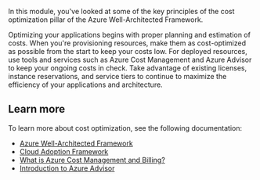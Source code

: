 In this module, you've looked at some of the key principles of the cost optimization pillar of the Azure Well-Architected Framework. 

Optimizing your applications begins with proper planning and estimation of costs. When you're provisioning resources, make them as cost-optimized as possible from the start to keep your costs low. For deployed resources, use tools and services such as Azure Cost Management and Azure Advisor to keep your ongoing costs in check. Take advantage of existing licenses, instance reservations, and service tiers to continue to maximize the efficiency of your applications and architecture.

## Learn more

To learn more about cost optimization, see the following documentation:

- [Azure Well-Architected Framework](https://docs.microsoft.com/azure/architecture/framework?azure-portal=true)
- [Cloud Adoption Framework](https://docs.microsoft.com/azure/cloud-adoption-framework/?azure-portal=true)
- [What is Azure Cost Management and Billing?](https://docs.microsoft.com/azure/cost-management-billing/cost-management-billing-overview?azure-portal=true)
- [Introduction to Azure Advisor](https://docs.microsoft.com/azure/advisor/advisor-overview?azure-portal=true)
